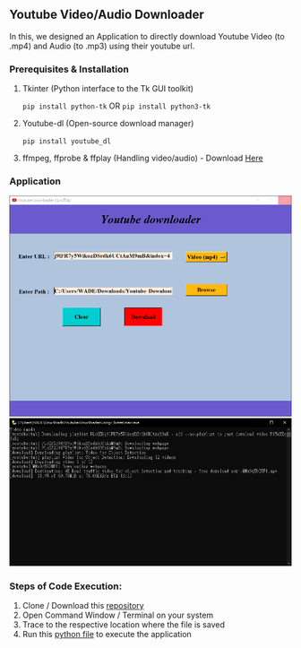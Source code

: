 ## Youtube Video/Audio Downloader

In this, we designed an Application to directly download Youtube Video (to .mp4) and Audio (to .mp3) using their youtube url.

### Prerequisites & Installation

  1. Tkinter (Python interface to the Tk GUI toolkit)
  
      ```pip install python-tk``` OR ```pip install python3-tk```
  
  2. Youtube-dl (Open-source download manager)
  
      ```pip install youtube_dl```
  
  3. ffmpeg, ffprobe & ffplay (Handling video/audio) - Download [Here](https://ffbinaries.com/downloads)

### Application

<div align='center'>
<img src = 'https://github.com/Wade0125Studio/Youtube-Downloader-Using-Tkinter/blob/main/youtube_1.PNG' >
</div>

<div align='center'>
<img src = 'https://github.com/Wade0125Studio/Youtube-Downloader-Using-Tkinter/blob/main/youtube_2.PNG' >
</div>

### Steps of Code Execution:

  1. Clone / Download this [repository](https://github.com/Wade0125Studio/Youtube-Downloader-Using-Tkinter)
  2. Open Command Window / Terminal on your system
  3. Trace to the respective location where the file is saved
  4. Run this [python file](https://github.com/Wade0125Studio/Youtube-Downloader-Using-Tkinter/blob/main/main.py) to execute the application
